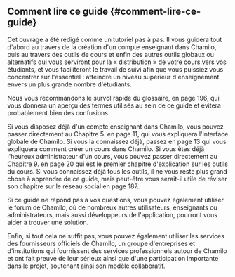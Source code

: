 ## Comment lire ce guide {#comment-lire-ce-guide}

Cet ouvrage a été rédigé comme un tutoriel pas à pas. Il vous guidera tout d&#039;abord au travers de la création d&#039;un compte enseignant dans Chamilo, puis au travers des outils de cours et enfin des autres outils globaux ou alternatifs qui vous serviront pour la « distribution » de votre cours vers vos étudiants, et vous faciliteront le travail de suivi afin que vous puissiez vous concentrer sur l&#039;essentiel : atteindre un niveau supérieur d&#039;enseignement envers un plus grande nombre d&#039;étudiants.

Nous vous recommandons le survol rapide du glossaire, en page 196, qui vous donnera un aperçu des termes utilisés au sein de ce guide et évitera probablement bien des confusions.

Si vous disposez déjà d&#039;un compte enseignant dans Chamilo, vous pouvez passer directement au Chapitre 5\. en page 11, qui vous expliquera l&#039;interface globale de Chamilo. Si vous la connaissez déjà, passez en page 13 qui vous expliquera comment créer un cours dans Chamilo. Si vous êtes déjà l&#039;heureux administrateur d&#039;un cours, vous pouvez passer directement au Chapitre 9\. en page 20 qui est le premier chapitre d&#039;explication sur les outils du cours. Si vous connaissez déjà tous les outils, il ne vous reste plus grand chose à apprendre de ce guide, mais peut-être vous serait-il utile de réviser son chapitre sur le réseau social en page 187..

Si ce guide ne répond pas à vos questions, vous pouvez également utiliser le forum de Chamilo, où de nombreux autres utilisateurs, enseignants ou administrateurs, mais aussi développeurs de l&#039;application, pourront vous aider à trouver une solution.

Enfin, si tout cela ne suffit pas, vous pouvez également utiliser les services des fournisseurs officiels de Chamilo, un groupe d&#039;entreprises et d&#039;institutions qui fournissent des services professionnels autour de Chamilo et ont fait preuve de leur sérieux ainsi que d&#039;une participation importante dans le projet, soutenant ainsi son modèle collaboratif.